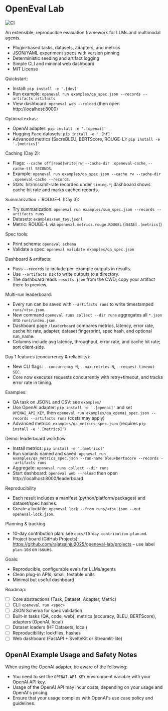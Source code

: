 # OpenEval Lab

[![CI](https://github.com/rajatsainju2025/openeval-lab/actions/workflows/ci.yml/badge.svg)](https://github.com/rajatsainju2025/openeval-lab/actions/workflows/ci.yml)

An extensible, reproducible evaluation framework for LLMs and multimodal agents.

- Plugin-based tasks, datasets, adapters, and metrics
- JSON/YAML experiment specs with version pinning
- Deterministic seeding and artifact logging
- Simple CLI and minimal web dashboard
- MIT License

Quickstart:
- Install: `pip install -e '.[dev]'`
- Run example: `openeval run examples/qa_spec.json --records --artifacts artifacts`
- View dashboard: `openeval web --reload` (then open http://localhost:8000)

Optional extras:
- OpenAI adapter: `pip install -e '.[openai]'`
- Hugging Face datasets: `pip install -e '.[hf]'`
- Advanced metrics (SacreBLEU, BERTScore, ROUGE-L): `pip install -e '.[metrics]'`

Caching (Day 2):
- Flags: `--cache off|read|write|rw`, `--cache-dir .openeval-cache`, `--cache-ttl SECONDS`.
- Example: `openeval run examples/qa_spec.json --cache rw --cache-dir .openeval-cache --records`.
- Stats: hit/miss/hit-rate recorded under `timing.*`; dashboard shows cache hit rate and marks cached records.

Summarization + ROUGE-L (Day 3):
- Try summarization: `openeval run examples/sum_spec.json --records --artifacts runs`
- Datasets: `examples/sum_toy.jsonl`
- Metric: ROUGE-L via `openeval.metrics.rouge.ROUGEL` (install `.[metrics]`)

Spec tools:
- Print schema: `openeval schema`
- Validate a spec: `openeval validate examples/qa_spec.json`

Dashboard & artifacts:
- Pass `--records` to include per-example outputs in results.
- Use `--artifacts DIR` to write outputs to a directory.
- The dashboard reads `results.json` from the CWD; copy your artifact there to preview.

Multi-run leaderboard:
- Every run can be saved with `--artifacts runs` to write timestamped `runs/<ts>.json`.
- New command `openeval runs collect --dir runs` aggregates all `*.json` into `runs/index.json`.
- Dashboard page `/leaderboard` compares metrics, latency, error rate, cache hit rate, adapter, dataset fingerprint, spec hash, and optional run_name.
- Columns include avg latency, throughput, error rate, and cache hit rate; sort client-side.

Day 1 features (concurrency & reliability):
- New CLI flags: `--concurrency N`, `--max-retries N`, `--request-timeout SEC`.
- Core now executes requests concurrently with retry+timeout, and tracks error rate in timing.

Examples:
- QA task on JSONL and CSV: see `examples/`
- Use OpenAI adapter: `pip install -e '.[openai]'` and set `OPENAI_API_KEY`, then `openeval run examples/qa_openai_spec.json --records --artifacts runs` (costs may apply)
- Advanced metrics: `examples/qa_metrics_spec.json` (requires `pip install -e '.[metrics]'`)

Demo: leaderboard workflow
- Install metrics: `pip install -e '.[metrics]'`
- Run variants named and saved: `openeval run examples/qa_metrics_spec.json --run-name bleu+bertscore --records --artifacts runs`
- Aggregate: `openeval runs collect --dir runs`
- Start dashboard: `openeval web --reload` then open http://localhost:8000/leaderboard

Reproducibility
- Each result includes a manifest (python/platform/packages) and dataset/spec hashes.
- Create a lockfile: `openeval lock --from runs/<ts>.json --out openeval-lock.json`.

Planning & tracking
- 10-day contribution plan: see `docs/10-day-contribution-plan.md`.
- Project board (GitHub Projects): https://github.com/rajatsainju2025/openeval-lab/projects – use label `plan-10d` on issues.

Goals:
- Reproducible, configurable evals for LLMs/agents
- Clean plug-in APIs; small, testable units
- Minimal but useful dashboard

Roadmap:
- [ ] Core abstractions (Task, Dataset, Adapter, Metric)
- [ ] CLI: `openeval run <spec>`
- [ ] JSON Schema for spec validation
- [ ] Built-in tasks (QA, code, web), metrics (accuracy, BLEU, BERTScore), adapters (OpenAI, local)
- [ ] Dataset loaders (HF Datasets, local)
- [ ] Reproducibility: lockfiles, hashes
- [ ] Web dashboard (FastAPI + SvelteKit or Streamlit-lite)

## OpenAI Example Usage and Safety Notes

When using the OpenAI adapter, be aware of the following:

- You need to set the `OPENAI_API_KEY` environment variable with your OpenAI API key.
- Usage of the OpenAI API may incur costs, depending on your usage and OpenAI's pricing.
- Ensure that your usage complies with OpenAI's use case policy and guidelines.
